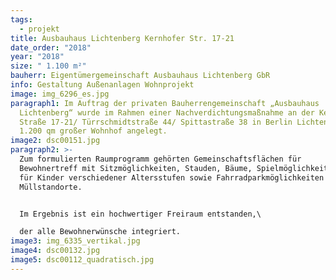 ```yaml
---
tags:
  - projekt
title: Ausbauhaus Lichtenberg Kernhofer Str. 17-21
date_order: "2018"
year: "2018"
size: " 1.100 m²"
bauherr: Eigentümergemeinschaft Ausbauhaus Lichtenberg GbR
info: Gestaltung Außenanlagen Wohnprojekt
image: img_6296_es.jpg
paragraph1: Im Auftrag der privaten Bauherrengemeinschaft „Ausbauhaus
  Lichtenberg“ wurde im Rahmen einer Nachverdichtungsmaßnahme an der Kernhofer
  Straße 17-21/ Türrschmidtstraße 44/ Spittastraße 38 in Berlin Lichtenberg ein
  1.200 qm großer Wohnhof angelegt.
image2: dsc00151.jpg
paragraph2: >-
  Zum formulierten Raumprogramm gehörten Gemeinschaftsflächen für
  Bewohnertreff mit Sitzmöglichkeiten, Stauden, Bäume, Spielmöglichkeiten
  für Kinder verschiedener Altersstufen sowie Fahrradparkmöglichkeiten und
  Müllstandorte.


  Im Ergebnis ist ein hochwertiger Freiraum entstanden,\

  der alle Bewohnerwünsche integriert.
image3: img_6335_vertikal.jpg
image4: dsc00132.jpg
image5: dsc00112_quadratisch.jpg
---
```

